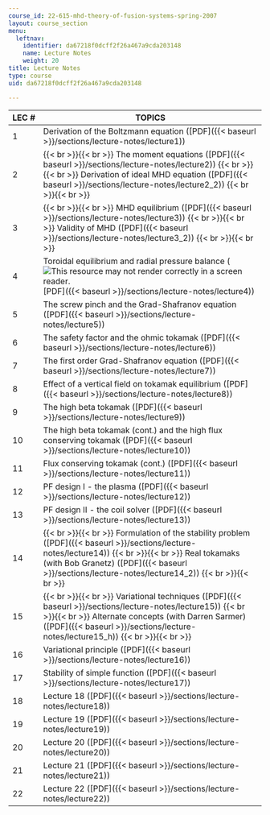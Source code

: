 ```yaml
---
course_id: 22-615-mhd-theory-of-fusion-systems-spring-2007
layout: course_section
menu:
  leftnav:
    identifier: da67218f0dcff2f26a467a9cda203148
    name: Lecture Notes
    weight: 20
title: Lecture Notes
type: course
uid: da67218f0dcff2f26a467a9cda203148

---
```


| LEC # | TOPICS |
| --- | --- |
| 1 | Derivation of the Boltzmann equation ([PDF]({{< baseurl >}}/sections/lecture-notes/lecture1)) |
| 2 |  {{< br >}}{{< br >}} The moment equations ([PDF]({{< baseurl >}}/sections/lecture-notes/lecture2)) {{< br >}}{{< br >}} Derivation of ideal MHD equation ([PDF]({{< baseurl >}}/sections/lecture-notes/lecture2_2)) {{< br >}}{{< br >}}  |
| 3 |  {{< br >}}{{< br >}} MHD equilibrium ([PDF]({{< baseurl >}}/sections/lecture-notes/lecture3)) {{< br >}}{{< br >}} Validity of MHD ([PDF]({{< baseurl >}}/sections/lecture-notes/lecture3_2)) {{< br >}}{{< br >}}  |
| 4 | Toroidal equilibrium and radial pressure balance (![This resource may not render correctly in a screen reader.](/images/inacessible.gif)[PDF]({{< baseurl >}}/sections/lecture-notes/lecture4)) |
| 5 | The screw pinch and the Grad-Shafranov equation ([PDF]({{< baseurl >}}/sections/lecture-notes/lecture5)) |
| 6 | The safety factor and the ohmic tokamak ([PDF]({{< baseurl >}}/sections/lecture-notes/lecture6)) |
| 7 | The first order Grad-Shafranov equation ([PDF]({{< baseurl >}}/sections/lecture-notes/lecture7)) |
| 8 | Effect of a vertical field on tokamak equilibrium ([PDF]({{< baseurl >}}/sections/lecture-notes/lecture8)) |
| 9 | The high beta tokamak ([PDF]({{< baseurl >}}/sections/lecture-notes/lecture9)) |
| 10 | The high beta tokamak (cont.) and the high flux conserving tokamak ([PDF]({{< baseurl >}}/sections/lecture-notes/lecture10)) |
| 11 | Flux conserving tokamak (cont.) ([PDF]({{< baseurl >}}/sections/lecture-notes/lecture11)) |
| 12 | PF design I - the plasma ([PDF]({{< baseurl >}}/sections/lecture-notes/lecture12)) |
| 13 | PF design II - the coil solver ([PDF]({{< baseurl >}}/sections/lecture-notes/lecture13)) |
| 14 |  {{< br >}}{{< br >}} Formulation of the stability problem ([PDF]({{< baseurl >}}/sections/lecture-notes/lecture14)) {{< br >}}{{< br >}} Real tokamaks (with Bob Granetz) ([PDF]({{< baseurl >}}/sections/lecture-notes/lecture14_2)) {{< br >}}{{< br >}}  |
| 15 |  {{< br >}}{{< br >}} Variational techniques ([PDF]({{< baseurl >}}/sections/lecture-notes/lecture15)) {{< br >}}{{< br >}} Alternate concepts (with Darren Sarmer) ([PDF]({{< baseurl >}}/sections/lecture-notes/lecture15_h)) {{< br >}}{{< br >}}  |
| 16 | Variational principle ([PDF]({{< baseurl >}}/sections/lecture-notes/lecture16)) |
| 17 | Stability of simple function ([PDF]({{< baseurl >}}/sections/lecture-notes/lecture17)) |
| 18 | Lecture 18 ([PDF]({{< baseurl >}}/sections/lecture-notes/lecture18)) |
| 19 | Lecture 19 ([PDF]({{< baseurl >}}/sections/lecture-notes/lecture19)) |
| 20 | Lecture 20 ([PDF]({{< baseurl >}}/sections/lecture-notes/lecture20)) |
| 21 | Lecture 21 ([PDF]({{< baseurl >}}/sections/lecture-notes/lecture21)) |
| 22 | Lecture 22 ([PDF]({{< baseurl >}}/sections/lecture-notes/lecture22))